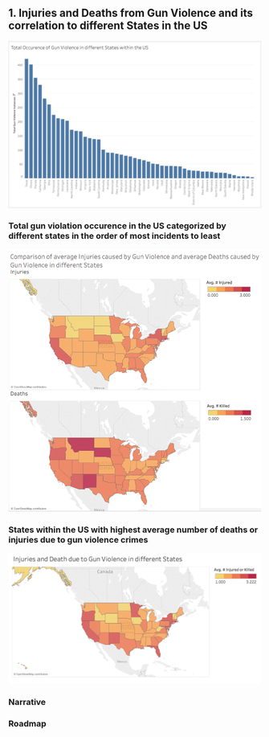 ## **1. Injuries and Deaths from Gun Violence and its correlation to different States in the US**

![](https://github.com/kwright76/Gun-Violence-Analysis/blob/saira-v1/Visualizations/2.png?raw=true)

### Total gun violation occurence in the US categorized by different states in the order of most incidents to least

![](https://github.com/kwright76/Gun-Violence-Analysis/blob/saira-v1/Visualizations/6.png?raw=true)

### States within the US with highest average number of deaths or injuries due to gun violence crimes

![](https://github.com/kwright76/Gun-Violence-Analysis/blob/saira-v1/Visualizations/3.png?raw=true)


### Narrative

### Roadmap
